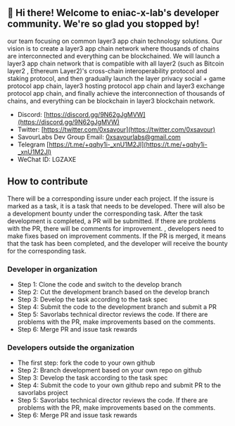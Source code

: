 ## 👋 Hi there! Welcome to eniac-x-lab's developer community. We're so glad you stopped by!

our team focusing on common layer3 app chain technology solutions. Our vision is to create a layer3 app chain network where thousands of chains are interconnected and everything can be blockchained. We will launch a layer3 app chain network that is compatible with all layer2 (such as Bitcoin layer2 , Ethereum Layer2)'s cross-chain interoperability protocol and staking protocol, and then gradually launch the layer privacy social + game protocol app chain, layer3 hosting protocol app chain and layer3 exchange protocol app chain, and finally achieve the interconnection of thousands of chains, and everything can be blockchain in layer3 blockchain network.

* Discord: [https://discord.gg/9N62gJgMVW](https://discord.gg/9N62gJgMVW)
* Twitter: [https://twitter.com/0xsavour](https://twitter.com/0xsavour)
* SavourLabs Dev Group Email: [0xsavourlabs@gmail.com](0xsavourlabs@gmail.com)
* Telegram [https://t.me/+qqhy1i-_xnU1M2Jl](https://t.me/+qqhy1i-_xnU1M2Jl)
* WeChat ID: LGZAXE


## How to contribute

There will be a corresponding issure under each project. If the issure is marked as a task, it is a task that needs to be developed. There will also be a development bounty under the corresponding task. After the task development is completed, a PR will be submitted. If there are problems with the PR, there will be comments for improvement. , developers need to make fixes based on improvement comments. If the PR is merged, it means that the task has been completed, and the developer will receive the bounty for the corresponding task.

### Developer in organization

- Step 1: Clone the code and switch to the develop branch
- Step 2: Cut the development branch based on the develop branch
- Step 3: Develop the task according to the task spec
- Step 4: Submit the code to the development branch and submit a PR
- Step 5: Savorlabs technical director reviews the code. If there are problems with the PR, make improvements based on the comments.
- Step 6: Merge PR and issue task rewards
  
### Developers outside the organization
- The first step: fork the code to your own github
- Step 2: Branch development based on your own repo on github
- Step 3: Develop the task according to the task spec
- Step 4: Submit the code to your own github repo and submit PR to the savorlabs project
- Step 5: Savorlabs technical director reviews the code. If there are problems with the PR, make improvements based on the comments.
- Step 6: Merge PR and issue task rewards

